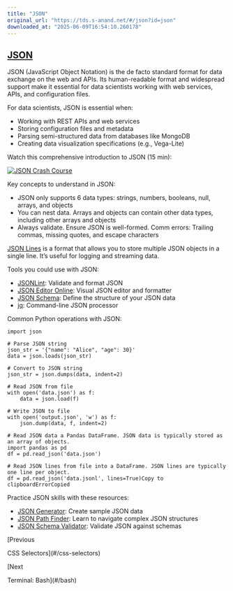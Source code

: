 ```yaml
---
title: "JSON"
original_url: "https://tds.s-anand.net/#/json?id=json"
downloaded_at: "2025-06-09T16:54:10.260178"
---
```


[JSON](#/json?id=json)
----------------------

JSON (JavaScript Object Notation) is the de facto standard format for data exchange on the web and APIs. Its human-readable format and widespread support make it essential for data scientists working with web services, APIs, and configuration files.

For data scientists, JSON is essential when:

* Working with REST APIs and web services
* Storing configuration files and metadata
* Parsing semi-structured data from databases like MongoDB
* Creating data visualization specifications (e.g., Vega-Lite)

Watch this comprehensive introduction to JSON (15 min):

[![JSON Crash Course](https://i.ytimg.com/vi_webp/GpOO5iKzOmY/sddefault.webp)](https://youtu.be/GpOO5iKzOmY)

Key concepts to understand in JSON:

* JSON only supports 6 data types: strings, numbers, booleans, null, arrays, and objects
* You can nest data. Arrays and objects can contain other data types, including other arrays and objects
* Always validate. Ensure JSON is well-formed. Comm errors: Trailing commas, missing quotes, and escape characters

[JSON Lines](https://jsonlines.org/) is a format that allows you to store multiple JSON objects in a single line.
It’s useful for logging and streaming data.

Tools you could use with JSON:

* [JSONLint](https://jsonlint.com/): Validate and format JSON
* [JSON Editor Online](https://jsoneditoronline.org/): Visual JSON editor and formatter
* [JSON Schema](https://json-schema.org/): Define the structure of your JSON data
* [jq](https://stedolan.github.io/jq/): Command-line JSON processor

Common Python operations with JSON:

```
import json

# Parse JSON string
json_str = '{"name": "Alice", "age": 30}'
data = json.loads(json_str)

# Convert to JSON string
json_str = json.dumps(data, indent=2)

# Read JSON from file
with open('data.json') as f:
    data = json.load(f)

# Write JSON to file
with open('output.json', 'w') as f:
    json.dump(data, f, indent=2)

# Read JSON data a Pandas DataFrame. JSON data is typically stored as an array of objects.
import pandas as pd
df = pd.read_json('data.json')

# Read JSON lines from file into a DataFrame. JSON lines are typically one line per object.
df = pd.read_json('data.jsonl', lines=True)Copy to clipboardErrorCopied
```

Practice JSON skills with these resources:

* [JSON Generator](https://json-generator.com/): Create sample JSON data
* [JSON Path Finder](https://jsonpathfinder.com/): Learn to navigate complex JSON structures
* [JSON Schema Validator](https://www.jsonschemavalidator.net/): Validate JSON against schemas

[Previous

CSS Selectors](#/css-selectors)

[Next

Terminal: Bash](#/bash)